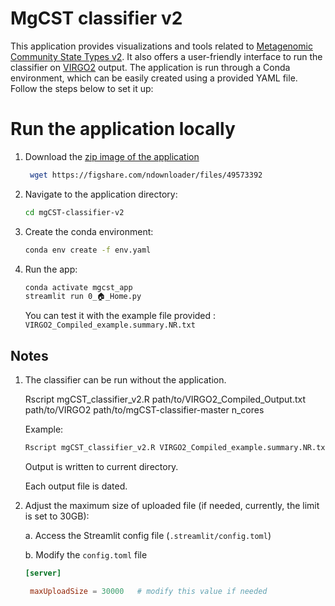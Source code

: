 # MgCST classifier v2

This application provides visualizations and tools related to [Metagenomic Community State Types v2](). It also offers a user-friendly interface to run the classifier on [VIRGO2]() output. The application is run through a Conda environment, which can be easily created using a provided YAML file. Follow the steps below to set it up:

# Run the application locally

1. Download the [zip image of the application](https://figshare.com/ndownloader/files/49573392)
   ```bash
    wget https://figshare.com/ndownloader/files/49573392
   ```
   
2. Navigate to the application directory:
    ```bash
    cd mgCST-classifier-v2
    ```
    
3. Create the conda environment:
    ```bash
    conda env create -f env.yaml
    ```
4. Run the app:
    ```bash
    conda activate mgcst_app
    streamlit run 0_🏠_Home.py
    ```

    You can test it with the example file provided : ```VIRGO2_Compiled_example.summary.NR.txt```

## Notes

1. The classifier can be run without the application.
   
   Rscript mgCST_classifier_v2.R path/to/VIRGO2_Compiled_Output.txt path/to/VIRGO2 path/to/mgCST-classifier-master n_cores
   
   Example:
   ```bash
   Rscript mgCST_classifier_v2.R VIRGO2_Compiled_example.summary.NR.txt ./VIRGO2 ./mgCST-classifier-master 4
   ```
   Output is written to current directory.

   Each output file is dated.

3. Adjust the maximum size of uploaded file (if needed, currently, the limit is set to 30GB):

   a. Access the Streamlit config file (```.streamlit/config.toml```)

   b. Modify the ```config.toml``` file
   ```toml
   [server]

    maxUploadSize = 30000   # modify this value if needed
   ```
